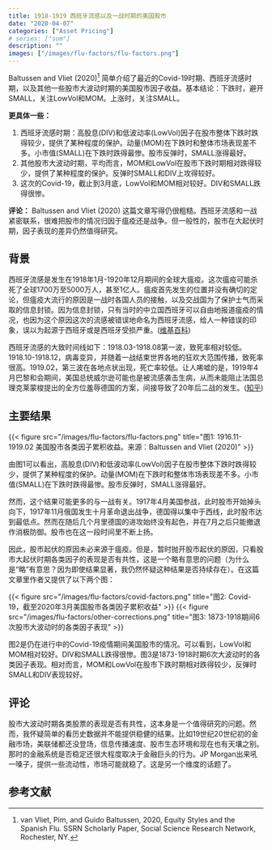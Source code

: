 ```yaml
---
title: 1918-1919 西班牙流感以及一战时期的美国股市
date: "2020-04-07"
categories: ["Asset Pricing"]
# series: ["som"]
description: ""
images: ["/images/flu-factors/flu-factors.png"]
---
```

Baltussen and Vliet (2020)[^1] 简单介绍了最近的Covid-19时期、西班牙流感时期，以及其他一些股市大波动时期的美国股市因子收益。基本结论：下跌时，避开SMALL，关注LowVol和MOM。上涨时，关注SMALL。

<!--more-->

**更具体一些：**
1. 西班牙流感时期：高股息(DIV)和低波动率(LowVol)因子在股市整体下跌时跌得较少，提供了某种程度的保护。动量(MOM)在下跌时和整体市场表现差不多。小市值(SMALL)在下跌时跌得最惨。股市反弹时，SMALL涨得最好。
2. 其他股市大波动时期，平均而言，MOM和LowVol在股市下跌时期相对跌得较少，提供了某种程度的保护。反弹时SMALL和DIV上攻得较好。
3. 这次的Covid-19，截止到3月底，LowVol和MOM相对较好。DIV和SMALL跌得很惨。

**评论：** Baltussen and Vliet (2020) 这篇文章写得仍很粗糙。西班牙流感和一战紧密联系，很难把股市的情况归因于瘟疫还是战争。但一般性的，股市在大起伏时期，因子表现的差异仍然值得研究。

## 背景

西班牙流感是发生在1918年1月-1920年12月期间的全球大瘟疫。这次瘟疫可能杀死了全球1700万至5000万人，甚至1亿人。瘟疫首先发生的位置并没有确切的定论，但瘟疫大流行的原因是一战时各国人员的接触，以及交战国为了保护士气而采取的信息封锁。因为信息封锁，只有当时的中立国西班牙可以自由地报道瘟疫的情况，也因为这个原因这次的流感被错误地命名为西班牙流感，给人一种错误的印象，误以为起源于西班牙或是西班牙受损严重。([维基百科](https://en.wikipedia.org/wiki/Spanish_flu))

西班牙流感的大致时间线如下：1918.03-1918.08第一波，致死率相对较低。1918.10-1918.12，病毒变异，并随着一战结束世界各地的狂欢大范围传播，致死率很高。1919.02，第三波在各地点状出现，死亡率较低。让人唏嘘的是，1919年4月巴黎和会期间，美国总统威尔逊可能也是被流感袭击生病，从而未能阻止法国总理克莱蒙梭提出的全方位羞辱德国的方案，间接导致了20年后二战的发生。([知乎](https://zhuanlan.zhihu.com/p/62194506))

## 主要结果
{{< figure src="/images/flu-factors/flu-factors.png" title="图1: 1916.11-1919.02 美国股市各类因子累积收益。来源：Baltussen and Vliet (2020)" >}}

由图1可以看出，高股息(DIV)和低波动率(LowVol)因子在股市整体下跌时跌得较少，提供了某种程度的保护。动量(MOM)在下跌时和整体市场表现差不多。小市值(SMALL)在下跌时跌得最惨。股市反弹时，SMALL涨得最好。

然而，这个结果可能更多的与一战有关。1917年4月美国参战，此时股市开始掉头向下，1917年11月俄国发生十月革命退出战争，德国得以集中于西线，此时股市达到最低点。然而在随后几个月里德国的进攻始终没有起色，并在7月之后只能撤退作消极防御。股市也在这一段时间里不断上扬。

因此，股市起伏的原因未必来源于瘟疫。但是，暂时抛开股市起伏的原因，只看股市大起伏时期各类因子的表现是否有共性，这是一个略有意思的问题（为什么是“略”有意思？因为即使结果显著，我仍然怀疑这种结果是否持续存在）。在这篇文章里作者又提供了以下两个图：

{{< figure src="/images/flu-factors/covid-factors.png" title="图2: Covid-19，截至2020年3月美国股市各类因子累积收益" >}}
{{< figure src="/images/flu-factors/other-corrections.png" title="图3: 1873-1918期间6次股市大波动时的各类因子表现" >}}

图2是仍在进行中的Covid-19疫情期间美国股市的情况。可以看到，LowVol和MOM相对较好。DIV和SMALL跌得很惨。图3是1873-1918时期6次大波动时的各类因子表现。相对而言，MOM和LowVol在股市下跌时期相对跌得较少，反弹时SMALL和DIV表现较好。

## 评论

股市大波动时期各类股票的表现是否有共性，这本身是一个值得研究的问题。然而，我怀疑简单的看历史数据并不能提供稳健的结果。比如19世纪20世纪初的金融市场，美联储都还没登场，信息传播速度、股市生态环境和现在也有天壤之别。那时的金融系统是否稳定还很大程度取决于金融巨头的行为。JP Morgan出来吼一嗓子，提供一些流动性，市场可能就稳了。这是另一个维度的话题了。

## 参考文献
[^1]: van Vliet, Pim, and Guido Baltussen, 2020, Equity Styles and the Spanish Flu. SSRN Scholarly Paper, Social Science Research Network, Rochester, NY.